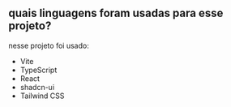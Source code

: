 
## quais linguagens foram usadas para esse projeto?
nesse projeto foi usado:

- Vite
- TypeScript
- React
- shadcn-ui
- Tailwind CSS
